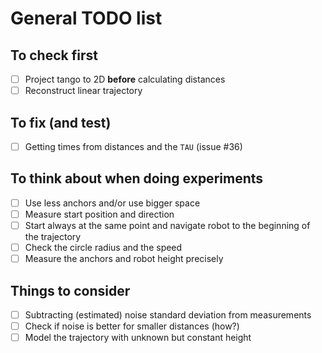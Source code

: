 # General TODO list

## To check first
 - [ ] Project tango to 2D **before** calculating distances
 - [ ] Reconstruct linear trajectory

## To fix (and test)
 - [ ] Getting times from distances and the `TAU` (issue #36)

## To think about when doing experiments

 - [ ] Use less anchors and/or use bigger space
 - [ ] Measure start position and direction
 - [ ] Start always at the same point and navigate robot to the beginning of 
 the trajectory
 - [ ] Check the circle radius and the speed
 - [ ] Measure the anchors and robot height precisely

## Things to consider 
 - [ ] Subtracting (estimated) noise standard deviation from measurements
 - [ ] Check if noise is better for smaller distances (how?)
 - [ ] Model the trajectory with unknown but constant height
